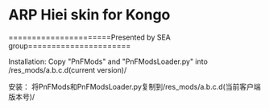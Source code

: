 ﻿# ARP Hiei skin for Kongo

======================Presented by SEA group======================

Installation: 
Copy "PnFMods" and "PnFModsLoader.py" into /res_mods/a.b.c.d(current version)/

安装：
将PnFMods和PnFModsLoader.py复制到/res_mods/a.b.c.d(当前客户端版本号)/
